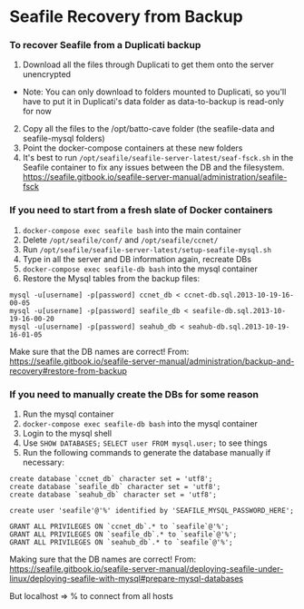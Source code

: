 # Seafile Recovery from Backup

### To recover Seafile from a Duplicati backup

1. Download all the files through Duplicati to get them onto the server unencrypted
 * Note: You can only download to folders mounted to Duplicati, so you'll have to put it in Duplicati's data folder as data-to-backup is read-only for now
2. Copy all the files to the /opt/batto-cave folder (the seafile-data and seafile-mysql folders)
3. Point the docker-compose containers at these new folders
4. It's best to run `/opt/seafile/seafile-server-latest/seaf-fsck.sh` in the Seafile container to fix any issues between the DB and the filesystem. https://seafile.gitbook.io/seafile-server-manual/administration/seafile-fsck

### If you need to start from a fresh slate of Docker containers

1. `docker-compose exec seafile bash` into the main container
2. Delete `/opt/seafile/conf/` and `/opt/seafile/ccnet/`
3. Run `/opt/seafile/seafile-server-latest/setup-seafile-mysql.sh`
4. Type in all the server and DB information again, recreate DBs
5. `docker-compose exec seafile-db bash` into the mysql container
6. Restore the Mysql tables from the backup files:

```
mysql -u[username] -p[password] ccnet_db < ccnet-db.sql.2013-10-19-16-00-05
mysql -u[username] -p[password] seafile_db < seafile-db.sql.2013-10-19-16-00-20
mysql -u[username] -p[password] seahub_db < seahub-db.sql.2013-10-19-16-01-05
```

Make sure that the DB names are correct!
From: https://seafile.gitbook.io/seafile-server-manual/administration/backup-and-recovery#restore-from-backup

### If you need to manually create the DBs for some reason

1. Run the mysql container
2. `docker-compose exec seafile-db bash` into the mysql container
3. Login to the mysql shell
4. Use `SHOW DATABASES;` `SELECT user FROM mysql.user;` to see things
5. Run the following commands to generate the database manually if necessary:

```
create database `ccnet_db` character set = 'utf8';
create database `seafile_db` character set = 'utf8';
create database `seahub_db` character set = 'utf8';

create user 'seafile'@'%' identified by 'SEAFILE_MYSQL_PASSWORD_HERE';

GRANT ALL PRIVILEGES ON `ccnet_db`.* to `seafile`@'%';
GRANT ALL PRIVILEGES ON `seafile_db`.* to `seafile`@'%';
GRANT ALL PRIVILEGES ON `seahub_db`.* to `seafile`@'%';
```

Making sure that the DB names are correct!
From: https://seafile.gitbook.io/seafile-server-manual/deploying-seafile-under-linux/deploying-seafile-with-mysql#prepare-mysql-databases

But localhost => % to connect from all hosts